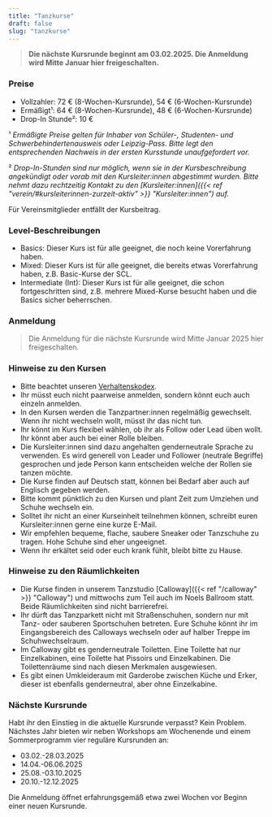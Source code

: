 ```yaml
---
title: "Tanzkurse"
draft: false
slug: "tanzkurse"
---
```


[//]: # (![Kursplan Herbst 2024]&#40;../schedule_herbst_2024_ohne_websiteinfo_v4.png&#41;)

> **Die nächste Kursrunde beginnt am 03.02.2025. Die Anmeldung wird Mitte Januar hier freigeschalten.**

### Preise
- Vollzahler: 72 € (8-Wochen-Kursrunde), 54 € (6-Wochen-Kursrunde)
- Ermäßigt¹: 64 € (8-Wochen-Kursrunde), 48 € (6-Wochen-Kursrunde)
- Drop-In Stunde²: 10 €

¹ *Ermäßigte Preise gelten für Inhaber von Schüler-, Studenten- und Schwerbehindertenausweis oder Leipzig-Pass. Bitte legt den entsprechenden Nachweis in der ersten Kursstunde unaufgefordert vor.*

² *Drop-In-Stunden sind nur möglich, wenn sie in der Kursbeschreibung angekündigt oder vorab mit den Kursleiter:innen abgestimmt wurden.
Bitte nehmt dazu rechtzeitig Kontakt zu den [Kursleiter:innen]({{< ref "verein/#kursleiterinnen-zurzeit-aktiv" >}} "Kursleiter:innen") auf.*

Für Vereinsmitglieder entfällt der Kursbeitrag. 

### Level-Beschreibungen
- Basics: Dieser Kurs ist für alle geeignet, die noch keine Vorerfahrung haben. 
- Mixed: Dieser Kurs ist für alle geeignet, die bereits etwas Vorerfahrung haben, z.B. Basic-Kurse der SCL.
- Intermediate (Int): Dieser Kurs ist für alle geeignet, die schon fortgeschritten sind, z.B. mehrere Mixed-Kurse besucht haben und die Basics sicher beherrschen.

### Anmeldung
> Die Anmeldung für die nächste Kursrunde wird Mitte Januar 2025 hier freigeschalten.

[//]: # (Über unser Kursbuchungsportal könnt ihr euch zu den Kursen anmelden:  )
[//]: # (**[Zur Anmeldung]&#40;https://scl.swinggeeks.de/SCL2024-10/&#41;**)

[//]: # (### Kursbeschreibungen)

[//]: # ({{< admonition success "Balboa Basics &#40;Di 18:30&#41;" false >}})

[//]: # (Balboa ist ein Swingtanz, der in enger Körperhaltung auf meist schnelle Musik getanzt wird und durch eine Mischung aus subtilen Gewichtswechseln, kreativem Footwork und öffnenden Figuguren beschrieben werden kann.)

[//]: # (Für den Balboa Basics-Kurs sind keine Vorerfahrungen erforderlich. Wir wollen die Grundlagen des Tanzes mit euch teilen, von Schritten und Figuren über Körperhaltung und Connection bis hin zu Skills fürs Tanzen auf dem Social Dancefloor.)

[//]: # (Alle Personen können führen / folgen sowie die Rolle wechseln &#40;switchen&#41; oder auch nur eine Rolle tanzen.)

[//]: # ({{< /admonition >}})

[//]: # ({{< admonition success "Balboa Mixed &#40;Mi 18:00&#41;" false >}})

[//]: # (Dieser Kurs ist für alle geeignet, die Balboa Vorerfahrung haben, z.B. Basic-Kurse der SCL. Nähere Kursbeschreibung folgt bald!)

[//]: # ({{< /admonition >}})

[//]: # ({{< admonition success "Balboa Intermediate &#40;Di 18:30&#41;" false >}})

[//]: # (Intermediate-Kurs für Balboa. Nähere Kursbeschreibung folgt bald!)

[//]: # ({{< /admonition >}})

[//]: # ({{< admonition success "Fusion &#40;Di 19:45&#41;" false >}})

[//]: # (Fusion ist ein Paartanz, bei dem Elemente aus verschiedensten Tanzstilen &#40;z.B. Latin, Blues, Swing, Contact Improv&#41; gemischt werden. Dabei wird frei auf moderne Musik unterschiedlicher Genre improvisiert. Die Kommunikation zwischen den Tänzer:innen steht im Vordergrund und jeder Tanz ist eine einzigartige Neuschaffung. Im Kurs fokussieren wir allgemeine Tanztechniken, ein Gefühl zum eigenen Körper und eine angenehme Verbindung zu anderen Personen, bei der sich beide Partner:innen gleichberechtigt in den Tanz einbringen können. Dabei kann frei zwischen "führen" und "folgen" gewechselt werden &#40;Roleswitch&#41;.  Wir nutzen genderneutrale Sprache und möchten eine offene und queerfreundliche Atmosphäre schaffen.)

[//]: # (Im Anschluss an den Kurs gibt es die Möglichkeit zum Freien Tanzen, bei der das Gelernte direkt ausprobiert werden kann: **Practice Time 20:45-22:00 Uhr**)

[//]: # ({{< /admonition >}})

[//]: # ({{< admonition success "Lindy Hop Basics &#40;Mi 18:00&#41;" false >}})

[//]: # (Lindy Hop hat seinen Ursprung in Schwarzen Kulturkreisen &#40;insbesondere Afro-Amerikanischen Communities&#41; und wird auf Swing/Jazz Musik getanzt. Wir werden die Basics des Paartanzes lernen. Alle Personen können führen und folgen und die Rolle wechseln &#40;switchen&#41; oder nur eine Rolle tanzen. Wir nutzen genderneutrale Sprache und möchten eine queerfreundliche, offene Atmosphäre schaffen, mit Fokus auf Consent und Gleichberechtigung in der Tanzpartnerschaft.)

[//]: # ({{< /admonition >}})

[//]: # ({{< admonition success "Lindy Hop Intermediate &#40;Do 18:30&#41;" false >}})

[//]: # (Diesmal dreht sich bei uns alles um **Lindy Charleston**. Zunächst schauen wir noch einmal ganz genau auf die Basics der Bewegung, um daraus anschließend zahlreiche Figuren zu entwickeln. Dabei legen wir den Fokus auf Dynamikvariationen, Schrittvariationen, das Tandem/Shadow inkl. diverser Eingänge, Hand-to-Hand Variationen, Transitions, Airplane, Charleston Swingouts und Switchmoves. Aber das ist nicht alles: Hier könnt ihr euch ausprobieren und mit uns austauschen. Wir laden euch daher herzlich ein, weitere Lindy Charleston Themen mitzubringen, damit wir zusammen neue Varianten entdecken können.)

[//]: # ({{< /admonition >}})

[//]: # ({{< admonition success "Shag Basics &#40;Di 19:45&#41;" false >}})

[//]: # (Wenn hohe BPM auch euer Herz höher schlagen lassen seid ihr beim **Collegiate Shag** genau richtig! Entstanden aus frühen Formen des Foxtrotts wurde er von College Studenten im Süden Amerikas in den 1930er Jahren etabliert. Es eignen sich Swing-Musik, Gypsy-Jazz und sogar Rock'n'Roll, um ihn zu tanzen.)

[//]: # (Wir wollen die Grundlagen dieses fröhlichen und energiegeladenen Swingtanzes unterrichten und dabei vor allem jede Menge Spaß mit euch haben! Es sind keinerlei Vorkenntnisse notwendig und alle können führen oder folgen und auch die Rollen switchen.)

[//]: # ({{< /admonition >}})

[//]: # ({{< admonition success "Solo Jazz &#40;Do 19:45&#41;" false >}})

[//]: # (Wir lernen einige Klassiker der Solo Jazz Moves kennen und widmen uns besonders den Übergängen. Aus einfachen, reinen Schrittabfolgen entwickeln wir so verbundene, fließende Bewegungen, die Du zu deinem eigenen Tanz machst.)

[//]: # ({{< /admonition >}})

### Hinweise zu den Kursen
- Bitte beachtet unseren [Verhaltenskodex](../Code_of_Conduct_-_Kurse.pdf).
- Ihr müsst euch nicht paarweise anmelden, sondern könnt euch auch einzeln anmelden.
- In den Kursen werden die Tanzpartner:innen regelmäßig gewechselt. Wenn ihr nicht wechseln wollt, müsst ihr das nicht tun.
- Ihr könnt im Kurs flexibel wählen, ob ihr als Follow oder Lead üben wollt. Ihr könnt aber auch bei einer Rolle bleiben.
- Die Kursleiter:innen sind dazu angehalten genderneutrale Sprache zu verwenden. Es wird generell von Leader und Follower (neutrale Begriffe) gesprochen und jede Person kann entscheiden welche der Rollen sie tanzen möchte.
- Die Kurse finden auf Deutsch statt, können bei Bedarf aber auch auf Englisch gegeben werden.
- Bitte kommt pünktlich zu den Kursen und plant Zeit zum Umziehen und Schuhe wechseln ein.
- Solltet ihr nicht an einer Kurseinheit teilnehmen können, schreibt euren Kursleiter:innen gerne eine kurze E-Mail. 
- Wir empfehlen bequeme, flache, saubere Sneaker oder Tanzschuhe zu tragen. Hohe Schuhe sind eher ungeeignet.
- Wenn ihr erkältet seid oder euch krank fühlt, bleibt bitte zu Hause. 

### Hinweise zu den Räumlichkeiten
- Die Kurse finden in unserem Tanzstudio [Calloway]({{< ref "/calloway" >}} "Calloway") und mittwochs zum Teil auch im Noels Ballroom statt. Beide Räumlichkeiten sind nicht barrierefrei.
- Ihr dürft das Tanzparkett nicht mit Straßenschuhen, sondern nur mit Tanz- oder sauberen Sportschuhen betreten. Eure Schuhe könnt ihr im Eingangsbereich des Calloways wechseln oder auf halber Treppe im Schuhwechselraum.
- Im Calloway gibt es genderneutrale Toiletten. Eine Toilette hat nur Einzelkabinen, eine Toilette hat Pissoirs und Einzelkabinen. Die Toilettenräume sind nach diesen Merkmalen ausgewiesen.
- Es gibt einen Umkleideraum mit Garderobe zwischen Küche und Erker, dieser ist ebenfalls genderneutral, aber ohne Einzelkabine. 

### Nächste Kursrunde
Habt ihr den Einstieg in die aktuelle Kursrunde verpasst? Kein Problem. Nächstes Jahr bieten wir neben Workshops am Wochenende und einem Sommerprogramm vier reguläre Kursrunden an:
- 03.02.-28.03.2025
- 14.04.-06.06.2025
- 25.08.-03.10.2025
- 20.10.-12.12.2025

Die Anmeldung öffnet erfahrungsgemäß etwa zwei Wochen vor Beginn einer neuen Kursrunde. 

[//]: # (Wir kündigen die Öffnung der Anmeldung im Vorfeld auch unter [Aktuelles]&#40;{{< ref "/aktuelles" >}} "Aktuelles"&#41;, in unserer [Facebook-Gruppe]&#40;https://www.facebook.com/groups/swingconnection.leipzig&#41; und auf [Instagram]&#40;https://www.instagram.com/swingconnectionleipzig/&#41; an.)
